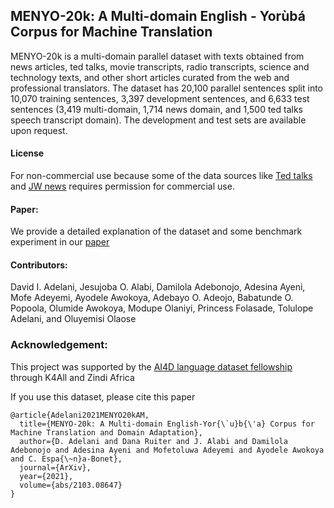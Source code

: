 ## MENYO-20k: A Multi-domain English - Yorùbá Corpus for Machine Translation

MENYO-20k is a multi-domain parallel dataset with texts obtained from news articles, ted talks, movie transcripts, radio transcripts, science and technology texts, and other short articles curated from the web and professional translators.  The dataset has 20,100 parallel sentences split into 10,070 training sentences, 3,397 development sentences, and 6,633 test sentences (3,419 multi-domain, 1,714 news domain, and 1,500 ted talks speech transcript domain). The development and test sets are available upon request. 

#### License
For non-commercial use because some of the data sources like [Ted talks](https://www.ted.com/about/our-organization/our-policies-terms/ted-talks-usage-policy) and [JW news](https://www.jw.org/en/terms-of-use/#link0) requires permission for commercial use. 

#### Paper:
We provide a detailed explanation of the dataset and some benchmark experiment in our [paper](https://arxiv.org/abs/2103.08647)

#### Contributors:

David I. Adelani, Jesujoba O. Alabi, Damilola Adebonojo, Adesina Ayeni, Mofe Adeyemi, Ayodele Awokoya, Adebayo O. Adeojo, Babatunde O. Popoola, Olumide Awokoya,  Modupe Olaniyi, Princess Folasade, Tolulope Adelani, and Oluyemisi Olaose


### Acknowledgement:

This project was supported by the [AI4D language dataset fellowship](https://www.k4all.org/project/language-dataset-fellowship/) through K4All and Zindi Africa

If you use this dataset, please cite this paper
```
@article{Adelani2021MENYO20kAM,
  title={MENYO-20k: A Multi-domain English-Yor{\`u}b{\'a} Corpus for Machine Translation and Domain Adaptation},
  author={D. Adelani and Dana Ruiter and J. Alabi and Damilola Adebonojo and Adesina Ayeni and Mofetoluwa Adeyemi and Ayodele Awokoya and C. Espa{\~n}a-Bonet},
  journal={ArXiv},
  year={2021},
  volume={abs/2103.08647}
}
```
